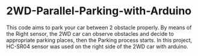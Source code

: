 # 2WD-Parallel-Parking-with-Arduino
This code aims to park your car between 2 obstacle properly.
By means of the Right sensor, the 2WD car can observe obstacles and decide to appropriate parking places, then the Parking process starts.
In this project, HC-SR04 sensor was used on the right side of the 2WD car with arduino.
